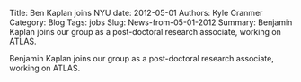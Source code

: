 Title: Ben Kaplan joins NYU
date: 2012-05-01
Authors: Kyle Cranmer
Category: Blog
Tags: jobs
Slug: News-from-05-01-2012
Summary:  Benjamin Kaplan joins our group as a post-doctoral research associate, working on ATLAS.

 

 Benjamin Kaplan joins our group as a post-doctoral research associate, working on ATLAS.

 